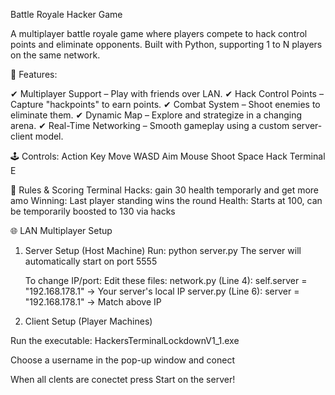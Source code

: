 Battle Royale Hacker Game

A multiplayer battle royale game where players compete to hack control points and eliminate opponents. Built with Python, supporting 1 to N players on the same network.


📌 Features:

✔ Multiplayer Support – Play with friends over LAN.
✔ Hack Control Points – Capture "hackpoints" to earn points.
✔ Combat System – Shoot enemies to eliminate them.
✔ Dynamic Map – Explore and strategize in a changing arena.
✔ Real-Time Networking – Smooth gameplay using a custom server-client model.

🕹️ Controls:
Action	Key
Move	WASD
Aim	Mouse
Shoot	Space
Hack Terminal	E

📜 Rules & Scoring
    Terminal Hacks: gain 30 health temporarly and get more amo
    Winning: Last player standing wins the round
    Health: Starts at 100, can be temporarily boosted to 130 via hacks

🌐 LAN Multiplayer Setup
1. Server Setup (Host Machine)
Run:
python server.py
    The server will automatically start on port 5555
   
    To change IP/port: Edit these files:
        network.py (Line 4): self.server = "192.168.178.1" → Your server's local IP
        server.py (Line 6): server = "192.168.178.1" → Match above IP
   
3. Client Setup (Player Machines)

Run the executable:
HackersTerminalLockdownV1_1.exe

Choose a username in the pop-up window and conect

When all clents are conectet press Start on the server!

